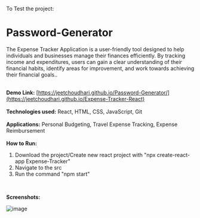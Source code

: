 To Test the project: 

# Password-Generator

The Expense Tracker Application is a user-friendly tool designed to help individuals and businesses manage their finances efficiently. By tracking income and expenditures, users can gain a clear understanding of their financial habits, identify areas for improvement, and work towards achieving their financial goals..<br><br>

**Demo Link:** [https://jeetchoudhari.github.io/Password-Generator/](https://jeetchoudhari.github.io/Expense-Tracker-React)
<br><br>
**Technologies used:** React, HTML, CSS, JavaScript, Git
<br><br>
**Applications:** Personal Budgeting, Travel Expense Tracking, Expense Reimbursement
<br><br>
**How to Run:**
1. Download the project/Create new react project with "npx create-react-app Expense-Tracker"
2. Navigate to the src
3. Run the command "npm start"
<br>

**Screenshots:**

![image](https://github.com/jeetchoudhari/Expense-Tracker-React/assets/41011755/f54cf349-fa56-40a1-b100-4697c9cb4751)
